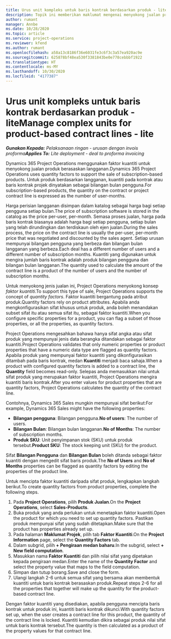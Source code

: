 ```yaml
---
title: Urus unit kompleks untuk baris kontrak berdasarkan produk - lite
description: Topik ini memberikan maklumat mengenai menyokong jualan produk berasaskan langganan.
author: rumant
manager: Annbe
ms.date: 10/28/2020
ms.topic: article
ms.service: project-operations
ms.reviewer: kfend
ms.author: rumant
ms.openlocfilehash: a58a13c8186f36e6031fe3c6f3c3a57ea920ac9e
ms.sourcegitcommit: 625878bf48ea530f3381843be0e778cebbbf1922
ms.translationtype: HT
ms.contentlocale: ms-MY
ms.lasthandoff: 10/30/2020
ms.locfileid: "4177387"
---
```

# <a name="manage-complex-units-for-product-based-contract-lines---lite"></a><span data-ttu-id="1ebaa-103">Urus unit kompleks untuk baris kontrak berdasarkan produk - lite</span><span class="sxs-lookup"><span data-stu-id="1ebaa-103">Manage complex units for product-based contract lines - lite</span></span>

<span data-ttu-id="1ebaa-104">_**Gunakan Kepada:** Pelaksanaan ringan - urusan dengan invois proforma_</span><span class="sxs-lookup"><span data-stu-id="1ebaa-104">_**Applies To:** Lite deployment - deal to proforma invoicing_</span></span>

<span data-ttu-id="1ebaa-105">Dynamics 365 Project Operations menggunakan faktor kuantiti untuk menyokong jualan produk berasaskan langganan.</span><span class="sxs-lookup"><span data-stu-id="1ebaa-105">Dynamics 365 Project Operations uses quantity factors to support the sale of subscription-based products.</span></span> <span data-ttu-id="1ebaa-106">Untuk produk berdasarkan langganan, kuantiti pada kontrak atau baris kontrak projek dinyatakan sebagai bilangan bulan pengguna.</span><span class="sxs-lookup"><span data-stu-id="1ebaa-106">For subscription-based products, the quantity on the contract or project contract line is expressed as the number of user-months.</span></span>

<span data-ttu-id="1ebaa-107">Harga perisian langganan disimpan dalam katalog sebagai harga bagi setiap pengguna setiap bulan.</span><span class="sxs-lookup"><span data-stu-id="1ebaa-107">The price of subscription software is stored in the catalog as the price per-user, per-month.</span></span> <span data-ttu-id="1ebaa-108">Semasa proses jualan, harga pada baris kontrak biasanya adalah harga bagi setiap pengguna, setiap bulan yang telah dirundingkan dan terdiskaun oleh ejen jualan.</span><span class="sxs-lookup"><span data-stu-id="1ebaa-108">During the sales process, the price on the contract line is usually the per-user, per-month price that was negotiated and discounted by the sales agent.</span></span> <span data-ttu-id="1ebaa-109">Setiap urusan mempunyai bilangan pengguna yang berbeza dan bilangan bulan langganan yang berbeza.</span><span class="sxs-lookup"><span data-stu-id="1ebaa-109">Each deal has a different number of users and a different number of subscription months.</span></span> <span data-ttu-id="1ebaa-110">Kuantiti yang digunakan untuk mengira jumlah baris kontrak adalah produk bilangan pengguna dan bilangan bulan langganan.</span><span class="sxs-lookup"><span data-stu-id="1ebaa-110">The quantity used to calculate the amount of the contract line is a product of the number of users and the number of subscription months.</span></span>

<span data-ttu-id="1ebaa-111">Untuk menyokong jenis jualan ini, Project Operations menyokong konsep *faktor kuantiti*.</span><span class="sxs-lookup"><span data-stu-id="1ebaa-111">To support this type of sale, Project Operations supports the concept of *quantity factors*.</span></span> <span data-ttu-id="1ebaa-112">Faktor kuantiti bergantung pada atribut produk.</span><span class="sxs-lookup"><span data-stu-id="1ebaa-112">Quantity factors rely on product attributes.</span></span> <span data-ttu-id="1ebaa-113">Apabila anda mengkonfigurasikan sifat khusus untuk produk, anda boleh menandakan subset sifat itu atau semua sifat itu, sebagai faktor kuantiti.</span><span class="sxs-lookup"><span data-stu-id="1ebaa-113">When you configure specific properties for a product, you can flag a subset of those properties, or all the properties, as quantity factors.</span></span>

<span data-ttu-id="1ebaa-114">Project Operations mengesahkan bahawa hanya sifat angka atau sifat produk yang mempunyai jenis data berangka ditandakan sebagai faktor kuantiti.</span><span class="sxs-lookup"><span data-stu-id="1ebaa-114">Project Operations validates that only numeric properties or product properties that have a numeric data type are flagged as quantity factors.</span></span> <span data-ttu-id="1ebaa-115">Apabila produk yang mempunyai faktor kuantiti yang dikonfigurasikan ditambah pada baris kontrak, medan **Kuantiti** menjadi baca sahaja.</span><span class="sxs-lookup"><span data-stu-id="1ebaa-115">When a product with configured quantity factors is added to a contract line, the **Quantity** field  becomes read-only.</span></span> <span data-ttu-id="1ebaa-116">Selepas anda memasukkan nilai untuk sifat produk yang merupakan faktor kuantiti, Project Operations mengira kuantiti baris kontrak.</span><span class="sxs-lookup"><span data-stu-id="1ebaa-116">After you enter values for product properties that are quantity factors, Project Operations calculates the quantity of the contract line.</span></span>

<span data-ttu-id="1ebaa-117">Contohnya, Dynamics 365 Sales mungkin mempunyai sifat berikut:</span><span class="sxs-lookup"><span data-stu-id="1ebaa-117">For example, Dynamics 365 Sales might have the following properties:</span></span>

- <span data-ttu-id="1ebaa-118">**Bilangan pengguna**: Bilangan pengguna.</span><span class="sxs-lookup"><span data-stu-id="1ebaa-118">**No of users**: The number of users.</span></span>
- <span data-ttu-id="1ebaa-119">**Bilangan Bulan**: Bilangan bulan langganan.</span><span class="sxs-lookup"><span data-stu-id="1ebaa-119">**No of Months**: The number of subscription months.</span></span>
- <span data-ttu-id="1ebaa-120">**Produk SKU**: Unit penyimpanan stok (SKU) untuk produk tersebut.</span><span class="sxs-lookup"><span data-stu-id="1ebaa-120">**Product SKU**: The stock keeping unit (SKU) for the product.</span></span>

<span data-ttu-id="1ebaa-121">Sifat **Bilangan Pengguna** dan **Bilangan Bulan** boleh ditanda sebagai faktor kuantiti dengan mengedit sifat baris produk.</span><span class="sxs-lookup"><span data-stu-id="1ebaa-121">The **No of Users** and **No of Months** properties can be flagged as quantity factors by editing the properties of the product line.</span></span>

<span data-ttu-id="1ebaa-122">Untuk mencipta faktor kuantiti daripada sifat produk, lengkapkan langkah berikut.</span><span class="sxs-lookup"><span data-stu-id="1ebaa-122">To create quantity factors from product properties, complete the following steps.</span></span>

1. <span data-ttu-id="1ebaa-123">Pada **Project Operations**, pilih **Produk Jualan**.</span><span class="sxs-lookup"><span data-stu-id="1ebaa-123">On the **Project Operations**, select **Sales-Products**.</span></span>
2. <span data-ttu-id="1ebaa-124">Buka produk yang anda perlukan untuk menetapkan faktor kuantiti.</span><span class="sxs-lookup"><span data-stu-id="1ebaa-124">Open the product for which you need to set up quantity factors.</span></span> <span data-ttu-id="1ebaa-125">Pastikan produk mempunyai sifat yang sudah ditetapkan.</span><span class="sxs-lookup"><span data-stu-id="1ebaa-125">Make sure that the product has properties already set up.</span></span>
3. <span data-ttu-id="1ebaa-126">Pada halaman **Maklumat Projek**, pilih tab **Faktor Kuantiti**.</span><span class="sxs-lookup"><span data-stu-id="1ebaa-126">On the **Project Information** page, select the **Quantity Factors** tab.</span></span>
4. <span data-ttu-id="1ebaa-127">Dalam subgrid, pilih **+ Pengiraan medan baharu**.</span><span class="sxs-lookup"><span data-stu-id="1ebaa-127">In the subgrid, select **+ New field computation**.</span></span>
5. <span data-ttu-id="1ebaa-128">Masukkan nama **Faktor Kuantiti** dan pilih nilai sifat yang dipetakan kepada pengiraan medan.</span><span class="sxs-lookup"><span data-stu-id="1ebaa-128">Enter the name of the **Quantity Factor** and select the property value that maps to the field computation.</span></span>
6. <span data-ttu-id="1ebaa-129">Simpan dan tutup borang.</span><span class="sxs-lookup"><span data-stu-id="1ebaa-129">Save and close the form.</span></span>
7. <span data-ttu-id="1ebaa-130">Ulangi langkah 2-6 untuk semua sifat yang bersama akan membentuk kuantiti untuk baris kontrak berasaskan produk.</span><span class="sxs-lookup"><span data-stu-id="1ebaa-130">Repeat steps 2-6 for all the properties that together will make up the quantity for the product-based contract line.</span></span>

<span data-ttu-id="1ebaa-131">Dengan faktor kuantiti yang disediakan, apabila pengguna mencipta baris kontrak untuk produk ini, kuantiti baris kontrak dikunci.</span><span class="sxs-lookup"><span data-stu-id="1ebaa-131">With quantity factors set up, when the user creates a contract line for this product, the quantity of the contract line is locked.</span></span> <span data-ttu-id="1ebaa-132">Kuantiti kemudian dikira sebagai produk nilai sifat untuk baris kontrak tersebut.</span><span class="sxs-lookup"><span data-stu-id="1ebaa-132">The quantity is then calculated as a product of the property values for that contract line.</span></span>
